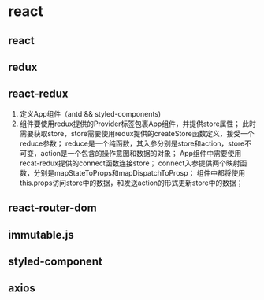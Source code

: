 # react 

## react 

## redux

## react-redux
1. 定义App组件（antd && styled-components)
2. 组件要使用redux提供的Provider标签包裹App组件，并提供store属性；
   此时需要获取store，store需要使用redux提供的createStore函数定义，接受一个reduce参数；
   reduce是一个纯函数，其入参分别是store和action，store不可变，action是一个包含的操作意图和数据的对象；
   App组件中需要使用recat-redux提供的connect函数连接store；
   connect入参提供两个映射函数，分别是mapStateToProps和mapDispatchToProsp；
   组件中都将使用this.props访问store中的数据，和发送action的形式更新store中的数据；
## react-router-dom

## immutable.js

## styled-component

## axios
